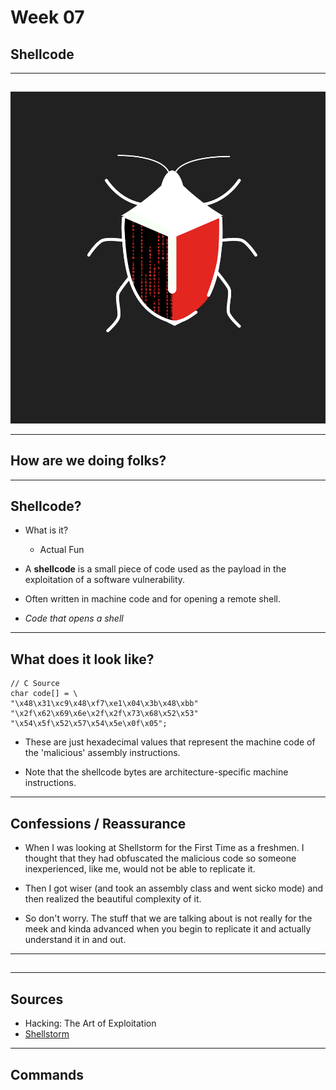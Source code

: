 # Week 07
## Shellcode

---
##
##
![](https://raw.githubusercontent.com/AOrps/SigMal/master/educational-material/sem3/img/sem3-beetle.jpg)
<!-- Beetle should change by sem -->

---
## How are we doing folks?

---
## Shellcode?
* What is it?
    * Actual Fun

* A **shellcode** is a small piece of code used as the payload in the exploitation of a software vulnerability.

* Often written in machine code and for opening a remote shell. 

* _Code that opens a shell_
---
## What does it look like?
```
// C Source
char code[] = \
"\x48\x31\xc9\x48\xf7\xe1\x04\x3b\x48\xbb"
"\x2f\x62\x69\x6e\x2f\x2f\x73\x68\x52\x53"
"\x54\x5f\x52\x57\x54\x5e\x0f\x05";
```
* These are just hexadecimal values that represent the machine code of the 'malicious' assembly instructions.

* Note that the shellcode bytes are architecture-specific machine instructions. 
---
## Confessions / Reassurance
* When I was looking at Shellstorm for the First Time as a freshmen. I thought that they had obfuscated the malicious code so someone inexperienced, like me, would not be able to replicate it. 

* Then I got wiser (and took an assembly class and went sicko mode) and then realized the beautiful complexity of it.

* So don't worry. The stuff that we are talking about is not really for the meek and kinda advanced when you begin to replicate it and actually understand it in and out.

---
## 

---

## Sources  
* Hacking: The Art of Exploitation
* [Shellstorm](http://shell-storm.org/shellcode/)

---
## Commands
```

```